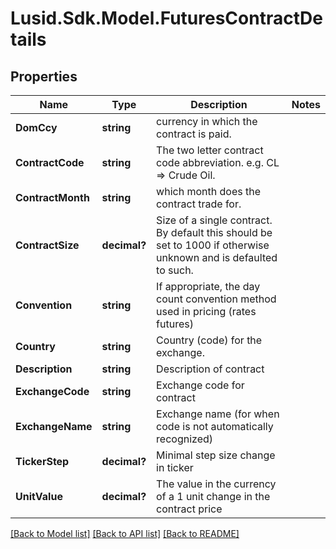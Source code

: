 
# Lusid.Sdk.Model.FuturesContractDetails

## Properties

Name | Type | Description | Notes
------------ | ------------- | ------------- | -------------
**DomCcy** | **string** | currency in which the contract is paid. | 
**ContractCode** | **string** | The two letter contract code abbreviation. e.g. CL &#x3D;&gt; Crude Oil. | 
**ContractMonth** | **string** | which month does the contract trade for. | 
**ContractSize** | **decimal?** | Size of a single contract. By default this should be set to 1000 if otherwise unknown and is defaulted to such. | 
**Convention** | **string** | If appropriate, the day count convention method used in pricing (rates futures) | 
**Country** | **string** | Country (code) for the exchange. | 
**Description** | **string** | Description of contract | 
**ExchangeCode** | **string** | Exchange code for contract | 
**ExchangeName** | **string** | Exchange name (for when code is not automatically recognized) | 
**TickerStep** | **decimal?** | Minimal step size change in ticker | 
**UnitValue** | **decimal?** | The value in the currency of a 1 unit change in the contract price | 

[[Back to Model list]](../README.md#documentation-for-models)
[[Back to API list]](../README.md#documentation-for-api-endpoints)
[[Back to README]](../README.md)

